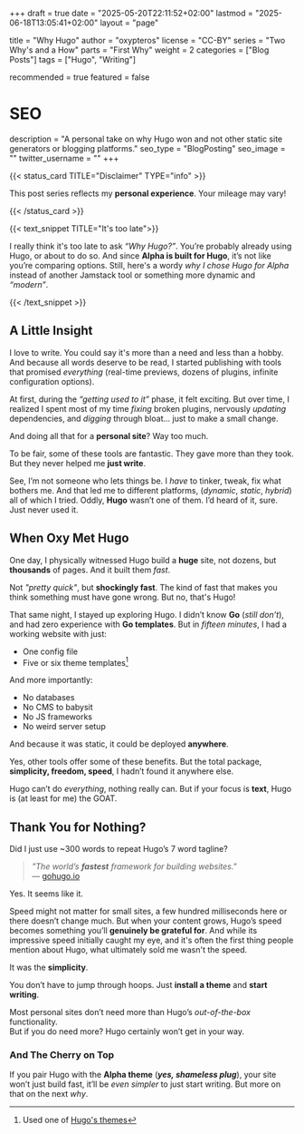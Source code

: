 +++
draft = true
date = "2025-05-20T22:11:52+02:00"
lastmod = "2025-06-18T13:05:41+02:00"
layout = "page"

title = "Why Hugo"
author = "oxypteros"
license = "CC-BY"
series = "Two Why's and a How"
  parts = "First Why"
  weight = 2
categories = ["Blog Posts"]
tags = ["Hugo", "Writing"]

recommended = true
featured = false

# SEO
description = "A personal take on why Hugo won and not other static site generators or blogging platforms."
seo_type = "BlogPosting"
seo_image = ""
twitter_username = ""
+++

{{< status_card TITLE="Disclaimer" TYPE="info" >}}

This post series reflects my **personal experience**. Your mileage may vary!

{{< /status_card >}}

{{< text_snippet TITLE="It's too late">}}

I really think it's too late to ask *“Why Hugo?”*. You’re probably already using Hugo, or about to do so. And since **Alpha is built for Hugo**, it’s not like you’re comparing options.
Still, here's a wordy *why I chose Hugo for Alpha* instead of another Jamstack tool or something more dynamic and *“modern”*.

{{< /text_snippet >}}

## A Little Insight

I love to write. You could say it's more than a need and less than a hobby.  
And because all words deserve to be read, I started publishing with tools that promised *everything* (real-time previews, dozens of plugins, infinite configuration options).

At first, during the *“getting used to it”* phase, it felt exciting. But over time, I realized I spent most of my time *fixing* broken plugins, nervously *updating* dependencies, and *digging* through bloat... just to make a small change.

And doing all that for a **personal site**? Way too much.

To be fair, some of these tools are fantastic. They gave more than they took. But they never helped me **just write**.

See, I’m not someone who lets things be. I *have* to tinker, tweak, fix what bothers me. And that led me to different platforms, (*dynamic*, *static*, *hybrid*) all of which I tried. Oddly, **Hugo** wasn’t one of them. I’d heard of it, sure. Just never used it.

## When Oxy Met Hugo

One day, I physically witnessed Hugo build a **huge** site, not dozens, but **thousands** of pages. And it built them *fast*.

Not *"pretty quick"*, but **shockingly fast**. The kind of fast that makes you think something must have gone wrong. But no, that's Hugo!

That same night, I stayed up exploring Hugo. I didn’t know **Go** (*still don’t*), and had zero experience with **Go templates**. 
But in *fifteen minutes*, I had a working website with just:
- One config file  
- Five or six theme templates[^1]  

And more importantly:
- No databases  
- No CMS to babysit  
- No JS frameworks  
- No weird server setup  

And because it was static, it could be deployed **anywhere**.  

Yes, other tools offer some of these benefits. But the total package, **simplicity, freedom, speed**,  I hadn’t found it anywhere else.

Hugo can’t do *everything*, nothing really can. But if your focus is **text**, Hugo is (at least for me) the GOAT.

## Thank You for Nothing?

Did I just use ~300 words to repeat Hugo’s 7 word tagline?

> *"The world’s **fastest** framework for building websites."*  
> — [gohugo.io](https://gohugo.io)

Yes. It seems like it.

Speed might not matter for small sites, a few hundred milliseconds here or there doesn’t change much. But when your content grows, Hugo’s speed becomes something you’ll **genuinely be grateful for**. And while its impressive speed initially caught my eye, and it's often the first thing people mention about Hugo, what ultimately sold me wasn't the speed. 

It was the **simplicity**.

You don’t have to jump through hoops. Just **install a theme** and **start writing**.

Most personal sites don’t need more than Hugo’s *out-of-the-box* functionality.  
But if you do need more? Hugo certainly won’t get in your way.

### And The Cherry on Top

If you pair Hugo with the **Alpha theme** (***yes, shameless plug***), your site won’t just build fast, it’ll be *even simpler* to just start writing. But more on that on the next *why*.  

[^1]: Used one of [Hugo's themes](https://themes.gohugo.io/)
